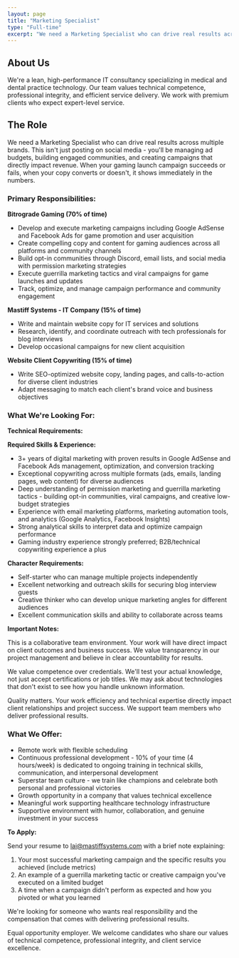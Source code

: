 ```yaml
---
layout: page
title: "Marketing Specialist"
type: "Full-time"
excerpt: "We need a Marketing Specialist who can drive real results across multiple brands."
---
```


## About Us

We're a lean, high-performance IT consultancy specializing in medical and dental practice technology. Our team values technical competence, professional integrity, and efficient service delivery. We work with premium clients who expect expert-level service.

## The Role

We need a Marketing Specialist who can drive real results across multiple brands. This isn't just posting on social media - you'll be managing ad budgets, building engaged communities, and creating campaigns that directly impact revenue. When your gaming launch campaign succeeds or fails, when your copy converts or doesn't, it shows immediately in the numbers.

### Primary Responsibilities:

**Bitrograde Gaming (70% of time)**
* Develop and execute marketing campaigns including Google AdSense and Facebook Ads for game promotion and user acquisition
* Create compelling copy and content for gaming audiences across all platforms and community channels
* Build opt-in communities through Discord, email lists, and social media with permission marketing strategies
* Execute guerrilla marketing tactics and viral campaigns for game launches and updates
* Track, optimize, and manage campaign performance and community engagement

**Mastiff Systems - IT Company (15% of time)**
* Write and maintain website copy for IT services and solutions
* Research, identify, and coordinate outreach with tech professionals for blog interviews
* Develop occasional campaigns for new client acquisition

**Website Client Copywriting (15% of time)**
* Write SEO-optimized website copy, landing pages, and calls-to-action for diverse client industries
* Adapt messaging to match each client's brand voice and business objectives


### What We're Looking For:

**Technical Requirements:**

**Required Skills & Experience:**

* 3+ years of digital marketing with proven results in Google AdSense and Facebook Ads management, optimization, and conversion tracking
* Exceptional copywriting across multiple formats (ads, emails, landing pages, web content) for diverse audiences
* Deep understanding of permission marketing and guerrilla marketing tactics - building opt-in communities, viral campaigns, and creative low-budget strategies
* Experience with email marketing platforms, marketing automation tools, and analytics (Google Analytics, Facebook Insights)
* Strong analytical skills to interpret data and optimize campaign performance
* Gaming industry experience strongly preferred; B2B/technical copywriting experience a plus

**Character Requirements:**

- Self-starter who can manage multiple projects independently
- Excellent networking and outreach skills for securing blog interview guests
- Creative thinker who can develop unique marketing angles for different audiences
- Excellent communication skills and ability to collaborate across teams


**Important Notes:**

This is a collaborative team environment. Your work will have direct impact on client outcomes and business success. We value transparency in our project management and believe in clear accountability for results.

We value competence over credentials. We'll test your actual knowledge, not just accept certifications or job titles. We may ask about technologies that don't exist to see how you handle unknown information.

Quality matters. Your work efficiency and technical expertise directly impact client relationships and project success. We support team members who deliver professional results.


### What We Offer:

- Remote work with flexible scheduling
- Continuous professional development - 10% of your time (4 hours/week) is dedicated to ongoing training in technical skills, communication, and interpersonal development
- Superstar team culture - we train like champions and celebrate both personal and professional victories
- Growth opportunity in a company that values technical excellence
- Meaningful work supporting healthcare technology infrastructure
- Supportive environment with humor, collaboration, and genuine investment in your success


**To Apply:**

Send your resume to [lai@mastiffsystems.com](mailto:lai@mastiffsystems.com) with a brief note explaining:

1. Your most successful marketing campaign and the specific results you achieved (include metrics)
2. An example of a guerrilla marketing tactic or creative campaign you've executed on a limited budget
3. A time when a campaign didn't perform as expected and how you pivoted or what you learned


We're looking for someone who wants real responsibility and the compensation that comes with delivering professional results.

Equal opportunity employer. We welcome candidates who share our values of technical competence, professional integrity, and client service excellence.